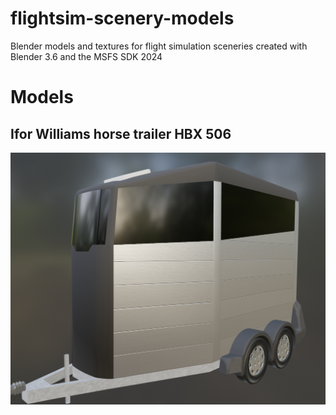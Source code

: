 # flightsim-scenery-models
Blender models and textures for flight simulation sceneries
created with Blender 3.6 and the MSFS SDK 2024

# Models

## Ifor Williams horse trailer HBX 506
![Ifor Williams HBX506 horse trailer model](https://github.com/joeherwig/flightsim-scenery-models/blob/main/ifor&#32;williams&#32;HBX506/ifor_williams_HBX506.png?raw=true)
